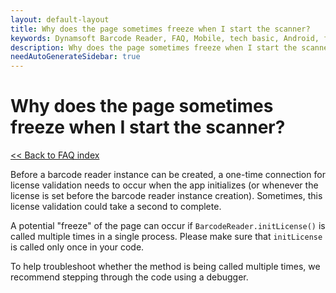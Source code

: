```yaml
---
layout: default-layout
title: Why does the page sometimes freeze when I start the scanner?
keywords: Dynamsoft Barcode Reader, FAQ, Mobile, tech basic, Android, freeze, page
description: Why does the page sometimes freeze when I start the scanner?
needAutoGenerateSidebar: true
---
```


# Why does the page sometimes freeze when I start the scanner?

[<< Back to FAQ index](index.md)

Before a barcode reader instance can be created, a one-time connection for license validation needs to occur when the app initializes (or whenever the license is set before the barcode reader instance creation). Sometimes, this license validation could take a second to complete.

A potential "freeze" of the page can occur if `BarcodeReader.initLicense()` is called multiple times in a single process. Please make sure that `initLicense` is called only once in your code.

To help troubleshoot whether the method is being called multiple times, we recommend stepping through the code using a debugger.